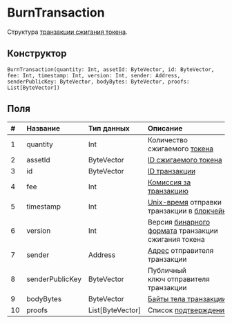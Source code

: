 # BurnTransaction

Структура [транзакции сжигания токена](/blockchain/transaction-type/burn-transaction.md).

## Конструктор

``` ride
BurnTransaction(quantity: Int, assetId: ByteVector, id: ByteVector, fee: Int, timestamp: Int, version: Int, sender: Address, senderPublicKey: ByteVector, bodyBytes: ByteVector, proofs: List[ByteVector])
```

## Поля

| # | Название | Тип данных | Описание |
| :--- | :--- | :--- | :--- |
| 1 | quantity | Int | Количество сжигаемого [токена](/blockchain/token.md) |
| 2 | assetId | ByteVector | [ID сжигаемого токена](/blockchain/token.md#token-id) |
| 3 | id | ByteVector | [ID транзакции](/blockchain/transaction#transaction-id.md) |
| 4 | fee | Int | [Комиссия за транзакцию](/blockchain/transaction-fee.md) |
| 5 | timestamp | Int | [Unix-время](https://ru.wikipedia.org/wiki/Unix-время) отправки транзакции в [блокчейн](/blockchain/blockchain.md) |
| 6 | version | Int | Версия [бинарного формата](https://docs.wavesplatform.com/en/blockchain/binary-format/transaction-binary-format/burn-transaction-binary-format.html) транзакции сжигания токена |
| 7 | sender | Address | [Адрес](/blockchain/address.md) отправителя транзакции |
| 8 | senderPublicKey | ByteVector | Публичный ключ отправителя транзакции |
| 9 | bodyBytes | ByteVector | [Байты тела транзакции](/blockchain/transaction-body-bytes.md) |
| 10 | proofs | List[ByteVector] | Список [подтверждений](/blockchain/transaction-proof.md) |
